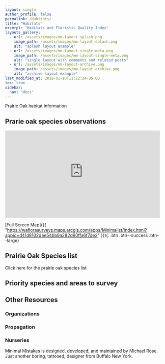 ```yaml
---
layout: single
author_profile: false
permalink: /Habitats/
title: "Habitats"
excerpt: "Habitats and Floristic Quality Index"
layouts_gallery:
  - url: /assets/images/mm-layout-splash.png
    image_path: /assets/images/mm-layout-splash.png
    alt: "splash layout example"
  - url: /assets/images/mm-layout-single-meta.png
    image_path: /assets/images/mm-layout-single-meta.png
    alt: "single layout with comments and related posts"
  - url: /assets/images/mm-layout-archive.png
    image_path: /assets/images/mm-layout-archive.png
    alt: "archive layout example"
last_modified_at: 2018-01-10T11:22:24-05:00
toc: true
sidebar:
  nav: "docs"
---
```


Prairie Oak habitat information 

## Prarie oak species observations

<style>.embed-container { position: relative; padding-bottom: 56.25%; height: 0; overflow: hidden; max-width: 100%; } .embed-container iframe, .embed-container object, .embed-container embed { position: absolute; top: 0; left: 0; width: 100%; height: 100%; }</style><div class='embed-container'><iframe src='https://waflorasurveys.maps.arcgis.com/apps/Minimalist/index.html?appid=d41d8102dee54bb9a282d90ffa6f7de2' frameborder='0' allowfullscreen></iframe></div>

[Full Screen Map]({{ "https://waflorasurveys.maps.arcgis.com/apps/Minimalist/index.html?appid=d41d8102dee54bb9a282d90ffa6f7de2" }}){: .btn .btn--success .btn--large}


## Prairie Oak Species list

Click here for the prairie oak species list

## Priority species and areas to survey

## Other Resources

### Organizations

### Propagation

### Nurseries

Minimal Mistakes is designed, developed, and maintained by Michael Rose. Just another boring, tattooed, designer from Buffalo New York.
